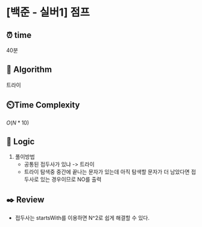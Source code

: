 # [백준 - 실버1] 점프

## ⏰  **time**

40분

## :pushpin: **Algorithm**

트라이

## ⏲️**Time Complexity**

$O(N*10)$

## :round_pushpin: **Logic**
1. 풀이방법
    - 공통된 접두사가 있냐 -> 트라이
    - 트라이 탐색중 중간에 끝나는 문자가 있는데 아직 탐색할 문자가 더 남았다면 접두사로 있는 경우이므로 NO를 출력

## :black_nib: **Review**
- 접두사는 startsWith를 이용하면 N^2로 쉽게 해결할 수 있다.